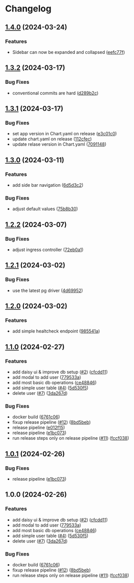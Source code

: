 # Changelog

## [1.4.0](https://github.com/michelm117/cycling-coach-lab/compare/v1.3.2...v1.4.0) (2024-03-24)


### Features

* Sidebar can now be expanded and collapsed ([eefc77f](https://github.com/michelm117/cycling-coach-lab/commit/eefc77f49430b73fd40e307ce5536acf5a07bc22))

## [1.3.2](https://github.com/michelm117/cycling-coach-lab/compare/v1.3.1...v1.3.2) (2024-03-17)


### Bug Fixes

* conventional commits are hard ([d289b2c](https://github.com/michelm117/cycling-coach-lab/commit/d289b2c79b7f977e33ab1b76aff84fcbfe04a961))

## [1.3.1](https://github.com/michelm117/cycling-coach-lab/compare/v1.3.0...v1.3.1) (2024-03-17)


### Bug Fixes

* set app version in Chart.yaml on release ([e3c01c0](https://github.com/michelm117/cycling-coach-lab/commit/e3c01c0d431e34462a1f26c22e2c4a7427580707))
* update chart.yaml on release ([112cfec](https://github.com/michelm117/cycling-coach-lab/commit/112cfecda104ec8b74619cd92fa6c187f9a2ee71))
* update relase version in Chart.yaml ([7091148](https://github.com/michelm117/cycling-coach-lab/commit/709114854d2fec6ff52baafb07b34da6a2b10c72))

## [1.3.0](https://github.com/michelm117/cycling-coach-lab/compare/v1.2.2...v1.3.0) (2024-03-11)


### Features

* add side bar navigation ([6d5d3c2](https://github.com/michelm117/cycling-coach-lab/commit/6d5d3c2e4badac8da94b0a21acf0a05b1b705df7))


### Bug Fixes

* adjust default values ([75b8b30](https://github.com/michelm117/cycling-coach-lab/commit/75b8b300c83b43b3022335f225598f157adc0daf))

## [1.2.2](https://github.com/michelm117/cycling-coach-lab/compare/v1.2.1...v1.2.2) (2024-03-07)


### Bug Fixes

* adjust ingress controller ([72eb0a1](https://github.com/michelm117/cycling-coach-lab/commit/72eb0a18f79e3c777828c046cb2d0898b3d758fe))

## [1.2.1](https://github.com/michelm117/cycling-coach-lab/compare/v1.2.0...v1.2.1) (2024-03-02)


### Bug Fixes

* use the latest pg driver ([4d69952](https://github.com/michelm117/cycling-coach-lab/commit/4d699523703977e1998cc20ef5735de2ff3d5609))

## [1.2.0](https://github.com/michelm117/cycling-coach-lab/compare/v1.1.0...v1.2.0) (2024-03-02)


### Features

* add simple healtcheck endpoint ([985541a](https://github.com/michelm117/cycling-coach-lab/commit/985541aec51116b5edfb840610e53ec69862aec3))

## [1.1.0](https://github.com/michelm117/cycling-coach-lab/compare/v1.0.1...v1.1.0) (2024-02-27)


### Features

* add daisy ui & improve db setup ([#2](https://github.com/michelm117/cycling-coach-lab/issues/2)) ([cfcdd11](https://github.com/michelm117/cycling-coach-lab/commit/cfcdd113e0a9f6b954697c88e4226c76c3cf5823))
* add modal to add user ([779533a](https://github.com/michelm117/cycling-coach-lab/commit/779533af372d38284eaaf430145a74742e17b006))
* add most basic db operations ([ce48846](https://github.com/michelm117/cycling-coach-lab/commit/ce488468a1687c70fe8ed341eb1bedafe2ff6778))
* add simple user table ([#4](https://github.com/michelm117/cycling-coach-lab/issues/4)) ([5d530f5](https://github.com/michelm117/cycling-coach-lab/commit/5d530f55a613308426f03a7d007021a5d0f8ec1b))
* delete user ([#7](https://github.com/michelm117/cycling-coach-lab/issues/7)) ([3da267d](https://github.com/michelm117/cycling-coach-lab/commit/3da267dcc30f77756df46a9067efc468930c9a27))


### Bug Fixes

* docker build ([6761c06](https://github.com/michelm117/cycling-coach-lab/commit/6761c06a74a6141f7c6f3b9d0d520dec92cc9c13))
* fixup release pipeline ([#12](https://github.com/michelm117/cycling-coach-lab/issues/12)) ([8bd5beb](https://github.com/michelm117/cycling-coach-lab/commit/8bd5bebe358076a73e3719a720f60043aded4e93))
* release pipeline ([e012f15](https://github.com/michelm117/cycling-coach-lab/commit/e012f15545cadb3a1e979b11de0067a9a2802fd8))
* release pipeline ([e1bc073](https://github.com/michelm117/cycling-coach-lab/commit/e1bc0738cbdfe6dea1408d846a056c5799434aef))
* run release steps only on release pipeline ([#11](https://github.com/michelm117/cycling-coach-lab/issues/11)) ([fccf038](https://github.com/michelm117/cycling-coach-lab/commit/fccf038e31e54ee11a82bb0e27122568e6ecb01f))

## [1.0.1](https://github.com/michelm117/cycling-coach-lab/compare/v1.0.0...v1.0.1) (2024-02-26)


### Bug Fixes

* release pipeline ([e1bc073](https://github.com/michelm117/cycling-coach-lab/commit/e1bc0738cbdfe6dea1408d846a056c5799434aef))

## 1.0.0 (2024-02-26)


### Features

* add daisy ui & improve db setup ([#2](https://github.com/michelm117/cycling-coach-lab/issues/2)) ([cfcdd11](https://github.com/michelm117/cycling-coach-lab/commit/cfcdd113e0a9f6b954697c88e4226c76c3cf5823))
* add modal to add user ([779533a](https://github.com/michelm117/cycling-coach-lab/commit/779533af372d38284eaaf430145a74742e17b006))
* add most basic db operations ([ce48846](https://github.com/michelm117/cycling-coach-lab/commit/ce488468a1687c70fe8ed341eb1bedafe2ff6778))
* add simple user table ([#4](https://github.com/michelm117/cycling-coach-lab/issues/4)) ([5d530f5](https://github.com/michelm117/cycling-coach-lab/commit/5d530f55a613308426f03a7d007021a5d0f8ec1b))
* delete user ([#7](https://github.com/michelm117/cycling-coach-lab/issues/7)) ([3da267d](https://github.com/michelm117/cycling-coach-lab/commit/3da267dcc30f77756df46a9067efc468930c9a27))


### Bug Fixes

* docker build ([6761c06](https://github.com/michelm117/cycling-coach-lab/commit/6761c06a74a6141f7c6f3b9d0d520dec92cc9c13))
* fixup release pipeline ([#12](https://github.com/michelm117/cycling-coach-lab/issues/12)) ([8bd5beb](https://github.com/michelm117/cycling-coach-lab/commit/8bd5bebe358076a73e3719a720f60043aded4e93))
* run release steps only on release pipeline ([#11](https://github.com/michelm117/cycling-coach-lab/issues/11)) ([fccf038](https://github.com/michelm117/cycling-coach-lab/commit/fccf038e31e54ee11a82bb0e27122568e6ecb01f))
